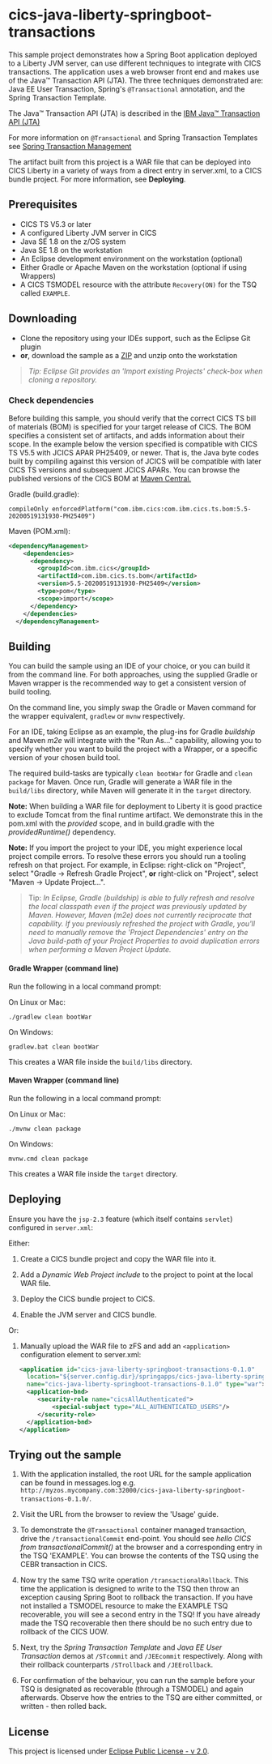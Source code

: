 # cics-java-liberty-springboot-transactions

This sample project demonstrates how a Spring Boot application deployed to a Liberty JVM server, can use different techniques to integrate with CICS transactions. The application uses a web browser front end and makes use of the Java™ Transaction API (JTA). The three techniques demonstrated are: Java EE User Transaction, Spring's `@Transactional` annotation, and the Spring Transaction Template. 

The Java™ Transaction API (JTA) is described in the [IBM Java™ Transaction API (JTA)](https://www.ibm.com/support/knowledgecenter/en/SSGMCP_5.4.0/applications/developing/java/dfhpj2_jta.html)

For more information on `@Transactional` and Spring Transaction Templates see [Spring Transaction Management](https://docs.spring.io/spring/docs/4.2.x/spring-framework-reference/html/transaction.html)

The artifact built from this project is a WAR file that can be deployed into CICS Liberty in a variety of ways from a direct <application> entry in server.xml, to a CICS bundle project. For more information, see **Deploying**.

## Prerequisites

- CICS TS V5.3 or later
- A configured Liberty JVM server in CICS
- Java SE 1.8 on the z/OS system
- Java SE 1.8 on the workstation
- An Eclipse development environment on the workstation (optional)
- Either Gradle or Apache Maven on the workstation (optional if using Wrappers)
- A CICS TSMODEL resource with the attribute `Recovery(ON)` for the TSQ called `EXAMPLE`.

## Downloading

- Clone the repository using your IDEs support, such as the Eclipse Git plugin
- **or**, download the sample as a [ZIP](https://github.com/cicsdev/cics-java-liberty-springboot-transactions/archive/master.zip) and unzip onto the workstation

>*Tip: Eclipse Git provides an 'Import existing Projects' check-box when cloning a repository.*

### Check dependencies
 
Before building this sample, you should verify that the correct CICS TS bill of materials (BOM) is specified for your target release of CICS. The BOM specifies a consistent set of artifacts, and adds information about their scope. In the example below the version specified is compatible with CICS TS V5.5 with JCICS APAR PH25409, or newer. That is, the Java byte codes built by compiling against this version of JCICS will be compatible with later CICS TS versions and subsequent JCICS APARs. 
You can browse the published versions of the CICS BOM at [Maven Central.](https://mvnrepository.com/artifact/com.ibm.cics/com.ibm.cics.ts.bom)
 
Gradle (build.gradle): 

`compileOnly enforcedPlatform("com.ibm.cics:com.ibm.cics.ts.bom:5.5-20200519131930-PH25409")`

Maven (POM.xml):

```xml	
<dependencyManagement>
    <dependencies>
      <dependency>
        <groupId>com.ibm.cics</groupId>
        <artifactId>com.ibm.cics.ts.bom</artifactId>
        <version>5.5-20200519131930-PH25409</version>
        <type>pom</type>
        <scope>import</scope>
      </dependency>
    </dependencies>
  </dependencyManagement>
  ```

  
## Building 

You can build the sample using an IDE of your choice, or you can build it from the command line. For both approaches, using the supplied Gradle or Maven wrapper is the recommended way to get a consistent version of build tooling. 

On the command line, you simply swap the Gradle or Maven command for the wrapper equivalent, `gradlew` or `mvnw` respectively.
  
For an IDE, taking Eclipse as an example, the plug-ins for Gradle *buildship* and Maven *m2e* will integrate with the "Run As..." capability, allowing you to specify whether you want to build the project with a Wrapper, or a specific version of your chosen build tool.

The required build-tasks are typically `clean bootWar` for Gradle and `clean package` for Maven. Once run, Gradle will generate a WAR file in the `build/libs` directory, while Maven will generate it in the `target` directory.

**Note:** When building a WAR file for deployment to Liberty it is good practice to exclude Tomcat from the final runtime artifact. We demonstrate this in the pom.xml with the *provided* scope, and in build.gradle with the *providedRuntime()* dependency.

**Note:** If you import the project to your IDE, you might experience local project compile errors. To resolve these errors you should run a tooling refresh on that project. For example, in Eclipse: right-click on "Project", select "Gradle -> Refresh Gradle Project", **or** right-click on "Project", select "Maven -> Update Project...".

>Tip: *In Eclipse, Gradle (buildship) is able to fully refresh and resolve the local classpath even if the project was previously updated by Maven. However, Maven (m2e) does not currently reciprocate that capability. If you previously refreshed the project with Gradle, you'll need to manually remove the 'Project Dependencies' entry on the Java build-path of your Project Properties to avoid duplication errors when performing a Maven Project Update.*  

#### Gradle Wrapper (command line)

Run the following in a local command prompt:

On Linux or Mac:

```shell
./gradlew clean bootWar
```
On Windows:

```shell
gradlew.bat clean bootWar
```

This creates a WAR file inside the `build/libs` directory.

#### Maven Wrapper (command line)


Run the following in a local command prompt:

On Linux or Mac:

```shell
./mvnw clean package
```

On Windows:

```shell
mvnw.cmd clean package
```

This creates a WAR file inside the `target` directory.

## Deploying

Ensure you have the `jsp-2.3` feature (which itself contains `servlet`) configured in `server.xml`:

Either:    
1. Create a CICS bundle project and copy the WAR file into it.

2. Add a *Dynamic Web Project include* to the project to point at the local WAR file.

3. Deploy the CICS bundle project to CICS.

4. Enable the JVM server and CICS bundle.

Or:
1. Manually upload the WAR file to zFS and add an `<application>` configuration element to server.xml:

```xml
   <application id="cics-java-liberty-springboot-transactions-0.1.0"  
     location="${server.config.dir}/springapps/cics-java-liberty-springboot-transactions-0.1.0.war"  
     name="cics-java-liberty-springboot-transactions-0.1.0" type="war">
     <application-bnd>
        <security-role name="cicsAllAuthenticated">
            <special-subject type="ALL_AUTHENTICATED_USERS"/>
        </security-role>
     </application-bnd>  
   </application>
```

    
## Trying out the sample

1. With the application installed, the root URL for the sample application can be found in messages.log e.g. `http://myzos.mycompany.com:32000/cics-java-liberty-springboot-transactions-0.1.0/`.

2. Visit the URL from the browser to review the 'Usage' guide.

3. To demonstrate the `@Transactional` container managed transaction, drive the `/transactionalCommit` end-point. You should see *hello CICS from transactionalCommit()* at the browser and a corresponding entry in the TSQ 'EXAMPLE'. You can browse the contents of the TSQ using the CEBR transaction in CICS.

4. Now try the same TSQ write operation `/transactionalRollback`. This time the application is designed to write to the TSQ then throw an exception causing Spring Boot to rollback the transaction. If you have not installed a TSMODEL resource to make the EXAMPLE TSQ recoverable, you will see a second entry in the TSQ! If you have already made the TSQ recoverable then there should be no such entry due to rollback of the CICS UOW.

5. Next, try the *Spring Transaction Template* and *Java EE User Transaction* demos at `/STcommit` and `/JEEcommit` respectively. Along with their rollback counterparts `/STrollback` and `/JEErollback`. 

6. For confirmation of the behaviour, you can run the sample before your TSQ is designated as recoverable (through a TSMODEL) and again afterwards. Observe how the entries to the TSQ are either committed, or written - then rolled back.



## License
This project is licensed under [Eclipse Public License - v 2.0](LICENSE). 


